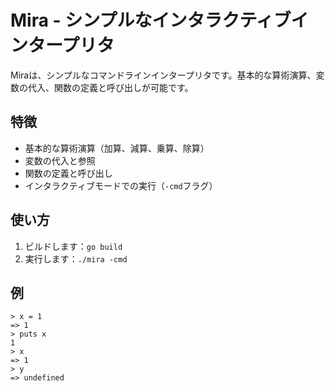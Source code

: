 # Mira - シンプルなインタラクティブインタープリタ

Miraは、シンプルなコマンドラインインタープリタです。基本的な算術演算、変数の代入、関数の定義と呼び出しが可能です。

## 特徴

- 基本的な算術演算（加算、減算、乗算、除算）
- 変数の代入と参照
- 関数の定義と呼び出し
- インタラクティブモードでの実行（`-cmd`フラグ）

## 使い方

1. ビルドします：`go build`
2. 実行します：`./mira -cmd`

## 例

```shell
> x = 1
=> 1
> puts x
1
> x
=> 1
> y
=> undefined